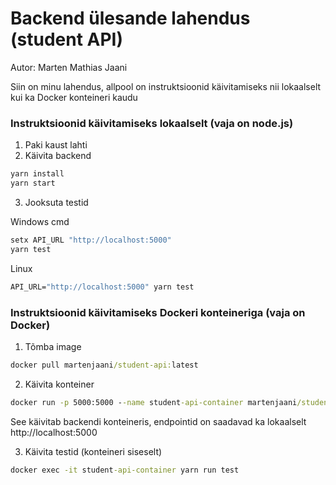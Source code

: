 # Backend ülesande lahendus (student API)
Autor: Marten Mathias Jaani

Siin on minu lahendus, allpool on instruktsioonid käivitamiseks nii lokaalselt kui ka Docker konteineri kaudu

### Instruktsioonid käivitamiseks lokaalselt (vaja on node.js)

1. Paki kaust lahti
2. Käivita backend
```cmd
yarn install
yarn start
```
3. Jooksuta testid

Windows cmd
```cmd
setx API_URL "http://localhost:5000"
yarn test
```
Linux
```cmd
API_URL="http://localhost:5000" yarn test
```

### Instruktsioonid käivitamiseks Dockeri konteineriga (vaja on Docker)
1. Tõmba image
```cmd
docker pull martenjaani/student-api:latest
```
2. Käivita konteiner
```cmd
docker run -p 5000:5000 --name student-api-container martenjaani/student-api:latest
```
See käivitab backendi konteineris, endpointid on saadavad ka lokaalselt http://localhost:5000

3. Käivita testid (konteineri siseselt)
```cmd
docker exec -it student-api-container yarn run test
```

